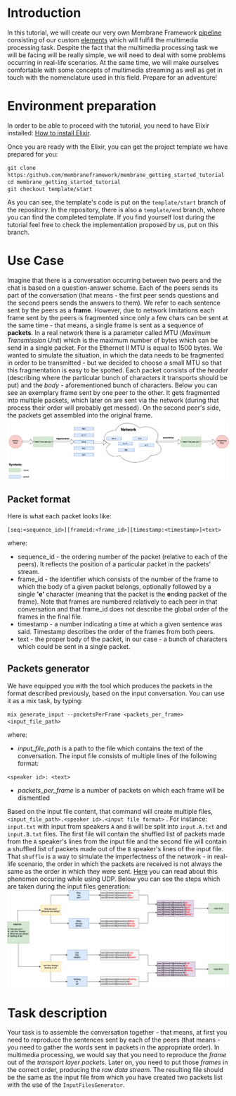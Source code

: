 # Introduction
In this tutorial, we will create our very own Membrane Framework [pipeline]() consisting of our custom [elements]() which will fulfill the multimedia processing task.
Despite the fact that the multimedia processing task we will be facing will be really simple, we will need to deal with some problems occurring in real-life scenarios.
At the same time, we will make ourselves comfortable with some concepts of multimedia streaming as well as get in touch with the nomenclature used in this field. 
Prepare for an adventure! 
# Environment preparation
In order to be able to proceed with the tutorial, you need to have Elixir installed: [How to install Elixir](https://elixir-lang.org/install.html).

Once you are ready with the Elixir, you can get the project template we have prepared for you:
```
git clone https:/github.com/membraneframework/membrane_getting_started_tutorial
cd membrane_getting_started_tutorial
git checkout template/start
```
As you can see, the template's code is put on the `template/start` branch of the repository.
In the repository, there is also a `template/end` branch, where you can find the completed template.
If you find yourself lost during the tutorial feel free to check the implementation proposed by us, put on this branch.

# Use Case
Imagine that there is a conversation occurring between two peers and the chat is based on a question-answer scheme.
Each of the peers sends its part of the conversation (that means - the first peer sends questions and the second peers sends the answers to them). We refer to each sentence sent by the peers as a **frame**.
However, due to network limitations each frame sent by the peers is fragmented since only a few chars can be sent at the same time - that means, a single frame is sent as a sequence of **packets**. 
In a real network there is a parameter called MTU (*Maximum Transmission Unit*) which is the maximum number of bytes which can be send in a single packet. For the Ethernet II MTU is equal to 1500 bytes. We wanted to simulate the situation, 
in which the data needs to be fragmented in order to be transmitted - but we decided to choose a small MTU so that this fragmentation is easy to be spotted.
Each packet consists of the *header* (describing where the particular bunch of characters it transports should be put) and the *body* - aforementioned  bunch of characters.
Below you can see an exemplary frame sent by one peer to the other. It gets fragmented into multiple packets, which later on are sent via the network (during that process their order will probably get messed). On the second peer's side, the packets get assembled into the original frame.
![Example Chat](assets/images/example_chat.drawio.png)
## Packet format
Here is what each packet looks like:
```
[seq:<sequence_id>][frameid:<frame_id>][timestamp:<timestamp>]<text>
```
where:
+ sequence_id - the ordering number of the packet (relative to each of the peers). It reflects the position of a particular packet in the packets' stream.
+ frame_id - the identifier which consists of the number of the frame to which the body of a given packet belongs, optionally followed by a single **'e'** character (meaning that the packet is the **e**nding packet of the frame). Note that frames are numbered relatively to each peer in that conversation and that frame_id does not describe the global order of the frames in the final file.
+ timestamp - a number indicating a time at which a given sentence was said. Timestamp describes the order of the frames from both peers. 
+ text - the proper body of the packet, in our case - a bunch of characters which could be sent in a single packet.

## Packets generator
We have equipped you with the tool which produces the packets in the format described previously, based on the input conversation. You can use it as a mix task, by typing:
```
mix generate_input --packetsPerFrame <packets_per_frame> <input_file_path>
```
where: 
+ *input_file_path* is a path to the file which contains the text of the conversation. The input file consists of multiple lines of the following format:
```
<speaker id>: <text>
```
+ *packets_per_frame* is a number of packets on which each frame will be dismentled

Based on the input file content, that command will create multiple files, `<input_file_path>.<speaker id>.<input file format>` . For instance: `input.txt` with input from speakers `A` and `B` will be split into `input.A.txt` and `input.B.txt` files.
The first file will contain the shuffled list of packets made from the `A` speaker's lines from the input file and the second file will contain a shuffled list of packets made out of the `B` speaker's lines of the input file. That `shuffle` is a way to simulate the imperfectness of the network - in real-life scenario, the order in which the packets are received is not always the same as the order in which they were sent. [Here](https://www.openmymind.net/How-Unreliable-Is-UDP/) you can read about this phenomen occuring while using UDP. 
Below you can see the steps which are taken during the input files generation:<br>
![Example Input](assets/images/example_input.drawio.png)
# Task description
Your task is to assemble the conversation together - that means, at first you need to reproduce the sentences sent by each of the peers (that means - you need to gather the words sent in packets in the appropriate order). In multimedia processing, we would say that you need to reproduce the *frame* out of the *transport layer packets*. Later on, you need to put those *frames* in the correct order, producing the *raw data stream*.
The resulting file should be the same as the input file from which you have created two packets list with the use of the `InputFilesGenerator`.